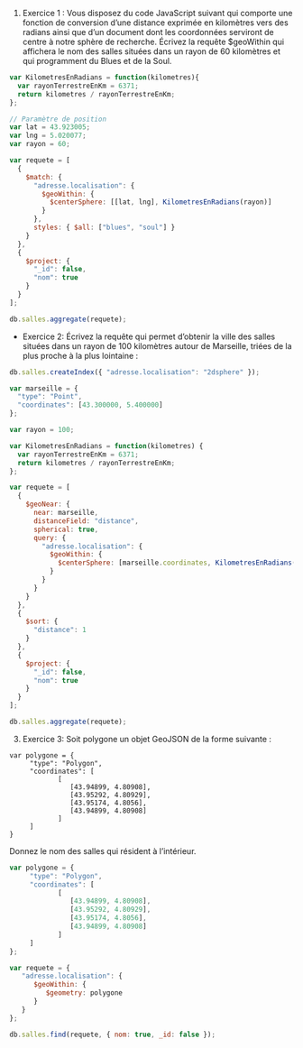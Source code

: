 1. Exercice 1 : Vous disposez du code JavaScript suivant qui comporte une fonction de conversion d’une distance exprimée en kilomètres vers des radians ainsi que d’un document dont les coordonnées serviront de centre à notre sphère de recherche. Écrivez la requête $geoWithin qui affichera le nom des salles situées dans un rayon de 60 kilomètres et qui programment du Blues et de la Soul.
```js
var KilometresEnRadians = function(kilometres){
  var rayonTerrestreEnKm = 6371;
  return kilometres / rayonTerrestreEnKm;
};

// Paramètre de position
var lat = 43.923005;
var lng = 5.020077;
var rayon = 60;

var requete = [
  {
    $match: {
      "adresse.localisation": {
        $geoWithin: {
          $centerSphere: [[lat, lng], KilometresEnRadians(rayon)]
        }
      },
      styles: { $all: ["blues", "soul"] }
    }
  },
  {
    $project: {
      "_id": false,
      "nom": true
    }
  }
];

db.salles.aggregate(requete);
```

* Exercice 2: Écrivez la requête qui permet d’obtenir la ville des salles situées dans un rayon de 100 kilomètres autour de Marseille, triées de la plus proche à la plus lointaine :

```js
db.salles.createIndex({ "adresse.localisation": "2dsphere" });

var marseille = {
  "type": "Point",
  "coordinates": [43.300000, 5.400000]
};

var rayon = 100;

var KilometresEnRadians = function(kilometres) {
  var rayonTerrestreEnKm = 6371;
  return kilometres / rayonTerrestreEnKm;
};

var requete = [
  {
    $geoNear: {
      near: marseille,
      distanceField: "distance",
      spherical: true,
      query: {
        "adresse.localisation": {
          $geoWithin: {
            $centerSphere: [marseille.coordinates, KilometresEnRadians(rayon)]
          }
        }
      }
    }
  },
  {
    $sort: {
      "distance": 1
    }
  },
  {
    $project: {
      "_id": false,
      "nom": true
    }
  }
];

db.salles.aggregate(requete);

```

3. Exercice 3: Soit polygone un objet GeoJSON de la forme suivante :

```
var polygone = { 
     "type": "Polygon", 
     "coordinates": [ 
            [ 
               [43.94899, 4.80908], 
               [43.95292, 4.80929], 
               [43.95174, 4.8056], 
               [43.94899, 4.80908] 
            ] 
     ] 
} 
```

Donnez le nom des salles qui résident à l’intérieur.

```js
var polygone = { 
     "type": "Polygon", 
     "coordinates": [ 
            [ 
               [43.94899, 4.80908], 
               [43.95292, 4.80929], 
               [43.95174, 4.8056], 
               [43.94899, 4.80908] 
            ] 
     ] 
}; 

var requete = {
   "adresse.localisation": {
      $geoWithin: {
         $geometry: polygone
      }
   }
};

db.salles.find(requete, { nom: true, _id: false });
```